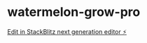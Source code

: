# watermelon-grow-pro

[Edit in StackBlitz next generation editor ⚡️](https://stackblitz.com/~/github.com/Harin9999/watermelon-grow-pro)